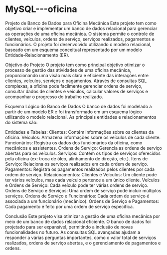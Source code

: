 # MySQL---oficina

Projeto de Banco de Dados para Oficina Mecânica
Este projeto tem como objetivo criar e implementar um banco de dados relacional para gerenciar as operações de uma oficina mecânica. O sistema permite o controle de clientes, veículos, ordens de serviço, serviços realizados, pagamentos e funcionários. O projeto foi desenvolvido utilizando o modelo relacional, baseado em um esquema conceitual representado por um modelo Entidade-Relacionamento (ER).

Objetivo do Projeto
O projeto tem como principal objetivo otimizar o processo de gestão das atividades de uma oficina mecânica, proporcionando uma visão mais clara e eficiente das interações entre clientes, veículos, serviços e pagamentos. Através de consultas SQL complexas, a oficina pode facilmente gerenciar ordens de serviço, consultar dados de clientes e veículos, calcular valores de serviços e acompanhar o progresso do trabalho realizado.

Esquema Lógico do Banco de Dados
O banco de dados foi modelado a partir de um modelo ER e foi transformado em um esquema lógico utilizando o modelo relacional. As principais entidades e relacionamentos do sistema são:

Entidades e Tabelas:
Clientes: Contém informações sobre os clientes da oficina.
Veículos: Armazena informações sobre os veículos de cada cliente.
Funcionários: Registra os dados dos funcionários da oficina, como mecânicos e assistentes.
Ordens de Serviço: Gerencia as ordens de serviço abertas para os veículos.
Serviços: Contém os tipos de serviços oferecidos pela oficina (ex: troca de óleo, alinhamento de direção, etc.).
Itens de Serviço: Relaciona os serviços realizados em cada ordem de serviço.
Pagamentos: Registra os pagamentos realizados pelos clientes por cada ordem de serviço.
Relacionamentos:
Clientes e Veículos: Um cliente pode ter vários veículos, mas cada veículo pertence a um único cliente.
Veículos e Ordens de Serviço: Cada veículo pode ter várias ordens de serviço.
Ordens de Serviço e Serviços: Uma ordem de serviço pode incluir múltiplos serviços.
Ordens de Serviço e Funcionários: Cada ordem de serviço é associada a um funcionário (mecânico).
Ordens de Serviço e Pagamentos: Cada pagamento é feito por uma ordem de serviço específica.


Conclusão
Este projeto visa otimizar a gestão de uma oficina mecânica por meio de um banco de dados relacional eficiente. O banco de dados foi projetado para ser expansível, permitindo a inclusão de novas funcionalidades no futuro. As consultas SQL avançadas ajudam a responder a várias perguntas importantes, como o valor total de serviços realizados, ordens de serviço abertas, e o gerenciamento de pagamentos e ordens.
